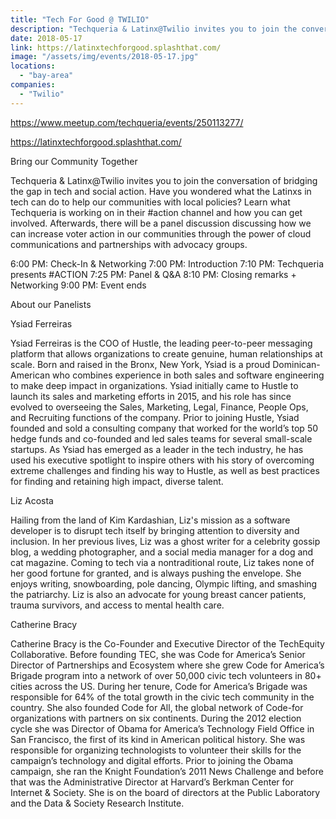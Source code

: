 ```yaml
---
title: "Tech For Good @ TWILIO"
description: "Techqueria & Latinx@Twilio invites you to join the conversation of bridging the gap in tech and social action. "
date: 2018-05-17
link: https://latinxtechforgood.splashthat.com/
image: "/assets/img/events/2018-05-17.jpg"
locations:
  - "bay-area"
companies:
  - "Twilio"
---
```


https://www.meetup.com/techqueria/events/250113277/

https://latinxtechforgood.splashthat.com/

Bring our Community Together

Techqueria & Latinx@Twilio invites you to join the conversation of bridging the gap in tech and social action. Have you wondered what the Latinxs in tech can do to help our communities with local policies? Learn what Techqueria is working on in their #action channel and how you can get involved. Afterwards, there will be a panel discussion discussing how we can increase voter action in our communities through the power of cloud communications and partnerships with advocacy groups.

6:00 PM: Check-In & Networking
7:00 PM: Introduction
7:10 PM: Techqueria presents #ACTION
7:25 PM: Panel & Q&A
﻿8:10 PM: Closing remarks + Networking
9:00 PM: Event ends

About our Panelists

Ysiad Ferreiras

Ysiad Ferreiras is the COO of Hustle, the leading peer-to-peer messaging platform that allows organizations to create genuine, human relationships at scale. Born and raised in the Bronx, New York, Ysiad is a proud Dominican-American who combines experience in both sales and software engineering to make deep impact in organizations. Ysiad initially came to Hustle to launch its sales and marketing efforts in 2015, and his role has since evolved to overseeing the Sales, Marketing, Legal, Finance, People Ops, and Recruiting functions of the company. Prior to joining Hustle, Ysiad founded and sold a consulting company that worked for the world’s top 50 hedge funds and co-founded and led sales teams for several small-scale startups. As Ysiad has emerged as a leader in the tech industry, he has used his executive spotlight to inspire others with his story of overcoming extreme challenges and finding his way to Hustle, as well as best practices for finding and retaining high impact, diverse talent.

Liz Acosta

Hailing from the land of Kim Kardashian, Liz's mission as a software developer is to disrupt tech itself by bringing attention to diversity and inclusion. In her previous lives, Liz was a ghost writer for a celebrity gossip blog, a wedding photographer, and a social media manager for a dog and cat magazine. Coming to tech via a nontraditional route, Liz takes none of her good fortune for granted, and is always pushing the envelope. She enjoys writing, snowboarding, pole dancing, Olympic lifting, and smashing the patriarchy. Liz is also an advocate for young breast cancer patients, trauma survivors, and access to mental health care.

Catherine Bracy

Catherine Bracy is the Co-Founder and Executive Director of the TechEquity Collaborative. Before founding TEC, she was Code for America’s Senior Director of Partnerships and Ecosystem where she grew Code for America’s Brigade program into a network of over 50,000 civic tech volunteers in 80+ cities across the US. During her tenure, Code for America’s Brigade was responsible for 64% of the total growth in the civic tech community in the country. She also founded Code for All, the global network of Code-­for organizations with partners on six continents. During the 2012 election cycle she was Director of Obama for America’s Technology Field Office in San Francisco, the first of its kind in American political history. She was responsible for organizing technologists to volunteer their skills for the campaign’s technology and digital efforts. Prior to joining the Obama campaign, she ran the Knight Foundation’s 2011 News Challenge and before that was the Administrative Director at Harvard’s Berkman Center for Internet & Society. She is on the board of directors at the Public Laboratory and the Data & Society Research Institute.
